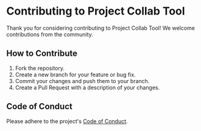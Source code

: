# Contributing to Project Collab Tool

Thank you for considering contributing to Project Collab Tool! We welcome contributions from the community.

## How to Contribute
1. Fork the repository.
2. Create a new branch for your feature or bug fix.
3. Commit your changes and push them to your branch.
4. Create a Pull Request with a description of your changes.

## Code of Conduct
Please adhere to the project's [Code of Conduct](CODE_OF_CONDUCT.md).
